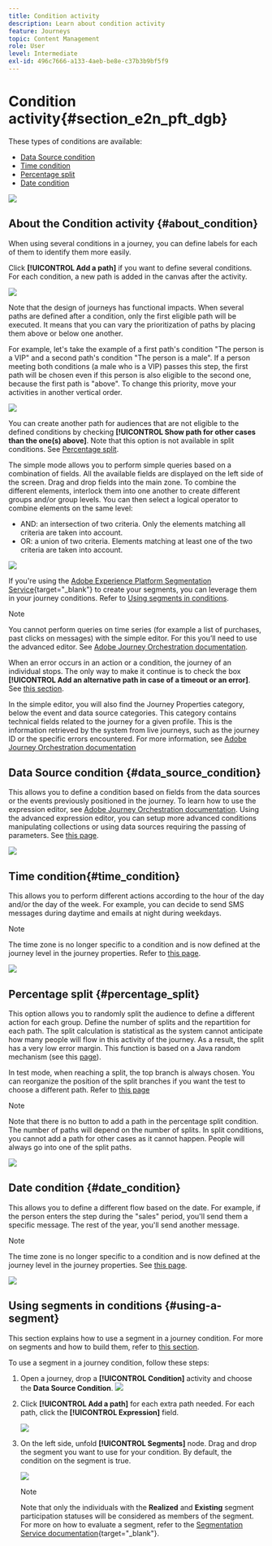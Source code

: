 ```yaml
---
title: Condition activity
description: Learn about condition activity
feature: Journeys
topic: Content Management
role: User
level: Intermediate
exl-id: 496c7666-a133-4aeb-be8e-c37b3b9bf5f9
---
```

# Condition activity{#section_e2n_pft_dgb}

These types of conditions are available:

* [Data Source condition](#data_source_condition) 
* [Time condition](#time_condition) 
* [Percentage split](#percentage_split) 
* [Date condition](#date_condition)
<!--
* [Profile cap](#profile_cap)
-->

![](../assets/journey49.png)

## About the Condition activity {#about_condition}

When using several conditions in a journey, you can define labels for each of them to identify them more easily.

Click **[!UICONTROL Add a path]** if you want to define several conditions. For each condition, a new path is added in the canvas after the activity.

![](../assets/journey47.png)

Note that the design of journeys has functional impacts. When several paths are defined after a condition, only the first eligible path will be executed. It means that you can vary the prioritization of paths by placing them above or below one another.

For example, let's take the example of a first path's condition "The person is a VIP" and a second path's condition "The person is a male". If a person meeting both conditions (a male who is a VIP) passes this step, the first path will be chosen even if this person is also eligible to the second one, because the first path is "above". To change this priority, move your activities in another vertical order.

![](../assets/journey48.png)

You can create another path for audiences that are not eligible to the defined conditions by checking **[!UICONTROL Show path for other cases than the one(s) above]**. Note that this option is not available in split conditions. See [Percentage split](#percentage_split).

The simple mode allows you to perform simple queries based on a combination of fields. All the available fields are displayed on the left side of the screen. Drag and drop fields into the main zone. To combine the different elements, interlock them into one another to create different groups and/or group levels. You can then select a logical operator to combine elements on the same level:

* AND: an intersection of two criteria. Only the elements matching all criteria are taken into account.
* OR: a union of two criteria. Elements matching at least one of the two criteria are taken into account.

![](../assets/journey64.png)

If you're using the [Adobe Experience Platform Segmentation Service](https://experienceleague.adobe.com/docs/experience-platform/segmentation/home.html){target="_blank"} to create your segments, you can leverage them in your journey conditions. Refer to [Using segments in conditions](../building-journeys/condition-activity.md#using-a-segment).


>[!NOTE]
>
>You cannot perform queries on time series (for example a list of purchases, past clicks on messages) with the simple editor. For this you’ll need to use the advanced editor. See [Adobe Journey Orchestration documentation](expression/expressionadvanced.md).

When an error occurs in an action or a condition, the journey of an individual stops. The only way to make it continue is to check the box **[!UICONTROL Add an alternative path in case of a timeout or an error]**. See [this section](../building-journeys/using-the-journey-designer.md#paths).

In the simple editor, you will also find the Journey Properties category, below the event and data source categories. This category contains technical fields related to the journey for a given profile. This is the information retrieved by the system from live journeys, such as the journey ID or the specific errors encountered. For more information, see [Adobe Journey Orchestration documentation](expression/journey-properties.md)

## Data Source condition {#data_source_condition}

This allows you to define a condition based on fields from the data sources or the events previously positioned in the journey. To learn how to use the expression editor, see [Adobe Journey Orchestration documentation](expression/expressionadvanced.md). Using the advanced expression editor, you can setup more advanced conditions manipulating collections or using data sources requiring the passing of parameters. See [this page](../datasource/external-data-sources.md).

![](../assets/journey50.png)

## Time condition{#time_condition}

This allows you to perform different actions according to the hour of the day and/or the day of the week. For example, you can decide to send SMS messages during daytime and emails at night during weekdays.

>[!NOTE]
>
>The time zone is no longer specific to a condition and is now defined at the journey level in the journey properties. Refer to [this page](../building-journeys/timezone-management.md).

![](../assets/journey51.png)

## Percentage split {#percentage_split}

This option allows you to randomly split the audience to define a different action for each group. Define the number of splits and the repartition for each path. The split calculation is statistical as the system cannot anticipate how many people will flow in this activity of the journey. As a result, the split has a very low error margin. This function is based on a Java random mechanism (see this [page](https://docs.oracle.com/javase/7/docs/api/java/util/Random.html)).

In test mode, when reaching a split, the top branch is always chosen. You can reorganize the position of the split branches if you want the test to choose a different path. Refer to [this page](../building-journeys/testing-the-journey.md)

>[!NOTE]
>
>Note that there is no button to add a path in the percentage split condition. The number of paths will depend on the number of splits. In split conditions, you cannot add a path for other cases as it cannot happen. People will always go into one of the split paths.

![](../assets/journey52.png)

## Date condition {#date_condition}

This allows you to define a different flow based on the date. For example, if the person enters the step during the "sales" period, you'll send them a specific message. The rest of the year, you'll send another message.

>[!NOTE]
>
>The time zone is no longer specific to a condition and is now defined at the journey level in the journey properties. See [this page](../building-journeys/timezone-management.md).

![](../assets/journey53.png)

<!--
## Profile cap {#profile_cap}

Use this condition type to set a maximum number of profiles for a journey path. When this limit is reached, the entering profiles take an alternate path.

You can use this condition type to ramp up the volume of your deliveries. See this [use case](ramp-up-deliveries-uc.md).

The default cap is 1000. You can set an integer value from 1 to 20,000.

The counter applies only to the selected journey version. The counter is reset to zero after 180 days. After a reset, the entering profiles take the nominal path again until the counter limit is reached.

The nominal path always has priority over the alternate path, even if you move the alternate path above the nominal path on the journey canvas.

![](../assets/profile-cap-condition.png)
-->

## Using segments in conditions {#using-a-segment}

This section explains how to use a segment in a journey condition. For more on segments and how to build them, refer to [this section](../segment/about-segments.md).

To use a segment in a journey condition, follow these steps:

1. Open a journey, drop a **[!UICONTROL Condition]** activity and choose the **Data Source Condition**.
   ![](../assets/journey47.png)

1. Click **[!UICONTROL Add a path]** for each extra path needed. For each path, click the **[!UICONTROL Expression]** field.

   ![](../assets/segment3.png)

1. On the left side, unfold **[!UICONTROL Segments]** node. Drag and drop the segment you want to use for your condition. By default, the condition on the segment is true.

   ![](../assets/segment4.png)

   >[!NOTE]
   >
   >Note that only the individuals with the **Realized** and **Existing** segment participation statuses will be considered as members of the segment. For more on how to evaluate a segment, refer to the [Segmentation Service documentation](https://experienceleague.adobe.com/docs/experience-platform/segmentation/tutorials/evaluate-a-segment.html#interpret-segment-results){target="_blank"}.

